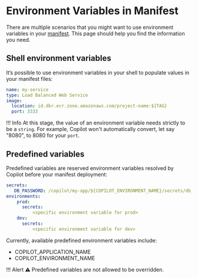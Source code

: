 # Environment Variables in Manifest

There are multiple scenarios that you might want to use environment variables in your [manifest](../manifest/overview.en.md). This page should help you find the information you need.

## Shell environment variables
It’s possible to use environment variables in your shell to populate values in your manifest files:

``` yaml
name: my-service
type: Load Balanced Web Service
image:
  location: id.dkr.ecr.zone.amazonaws.com/project-name:${TAG}
  port: 3333
```

!!! Info
    At this stage, the value of an environment variable needs strictly to be a `string`. For example, Copilot won't automatically convert, let say "8080", to 8080 for your `port`.

## Predefined variables
Predefined variables are reserved environment variables resolved by Copilot before your manifest deployment:

```yaml
secrets:
   DB_PASSWORD: /copilot/my-app/${COPILOT_ENVIRONMENT_NAME}/secrets/db_password
environments:
    prod:
      secrets:
          <specific environment variable for prod>
    dev:
      secrets:
          <specific environment variable for dev>
```

Currently, available predefined environment variables include:

- COPILOT_APPLICATION_NAME
- COPILOT_ENVIRONMENT_NAME

!!! Alert
    :warning: Predefined variables are not allowed to be overridden.
